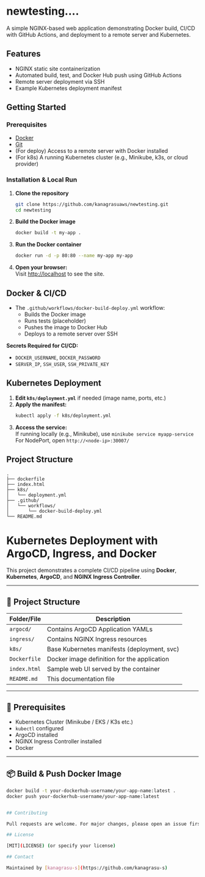 # newtesting....

A simple NGINX-based web application demonstrating Docker build, CI/CD with GitHub Actions, and deployment to a remote server and Kubernetes.

## Features

- NGINX static site containerization
- Automated build, test, and Docker Hub push using GitHub Actions
- Remote server deployment via SSH
- Example Kubernetes deployment manifest

## Getting Started

### Prerequisites

- [Docker](https://docs.docker.com/get-docker/)
- [Git](https://git-scm.com/)
- (For deploy) Access to a remote server with Docker installed
- (For k8s) A running Kubernetes cluster (e.g., Minikube, k3s, or cloud provider)

### Installation & Local Run

1. **Clone the repository**
    ```sh
    git clone https://github.com/kanagrasuaws/newtesting.git
    cd newtesting
    ```

2. **Build the Docker image**
    ```sh
    docker build -t my-app .
    ```

3. **Run the Docker container**
    ```sh
    docker run -d -p 80:80 --name my-app my-app
    ```

4. **Open your browser:**  
   Visit [http://localhost](http://localhost) to see the site.

## Docker & CI/CD

- The `.github/workflows/docker-build-deploy.yml` workflow:
    - Builds the Docker image
    - Runs tests (placeholder)
    - Pushes the image to Docker Hub
    - Deploys to a remote server over SSH

**Secrets Required for CI/CD:**
- `DOCKER_USERNAME`, `DOCKER_PASSWORD`
- `SERVER_IP`, `SSH_USER`, `SSH_PRIVATE_KEY`

## Kubernetes Deployment

1. **Edit `k8s/deployment.yml`** if needed (image name, ports, etc.)
2. **Apply the manifest:**
    ```sh
    kubectl apply -f k8s/deployment.yml
    ```
3. **Access the service:**  
   If running locally (e.g., Minikube), use `minikube service myapp-service`  
   For NodePort, open `http://<node-ip>:30007/`

## Project Structure

```
.
├── dockerfile
├── index.html
├── k8s/
│   └── deployment.yml
├── .github/
│   └── workflows/
│       └── docker-build-deploy.yml
└── README.md
```

# Kubernetes Deployment with ArgoCD, Ingress, and Docker

This project demonstrates a complete CI/CD pipeline using **Docker**, **Kubernetes**, **ArgoCD**, and **NGINX Ingress Controller**.

---

## 🔧 Project Structure

| Folder/File              | Description                                   |
|--------------------------|-----------------------------------------------|
| `argocd/`                | Contains ArgoCD Application YAMLs             |
| `ingress/`               | Contains NGINX Ingress resources              |
| `k8s/`                   | Base Kubernetes manifests (deployment, svc)   |
| `Dockerfile`             | Docker image definition for the application   |
| `index.html`             | Sample web UI served by the container         |
| `README.md`              | This documentation file                       |

---

## 🚀 Prerequisites

- Kubernetes Cluster (Minikube / EKS / K3s etc.)
- `kubectl` configured
- ArgoCD installed
- NGINX Ingress Controller installed
- Docker

---

## 📦 Build & Push Docker Image

```bash
docker build -t your-dockerhub-username/your-app-name:latest .
docker push your-dockerhub-username/your-app-name:latest


## Contributing

Pull requests are welcome. For major changes, please open an issue first.

## License

[MIT](LICENSE) (or specify your license)

## Contact

Maintained by [kanagrasu-s](https://github.com/kanagrasu-s)
